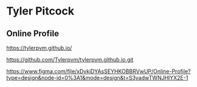 # Tyler Pitcock
## Online Profile

https://tylerpvm.github.io/

https://github.com/Tylerpvm/tylerpvm.github.io.git

https://www.figma.com/file/xDvkjDYAsSEYHKOBBRVwUP/Online-Profile?type=design&node-id=0%3A1&mode=design&t=S3yadwTWNJHlYX2E-1